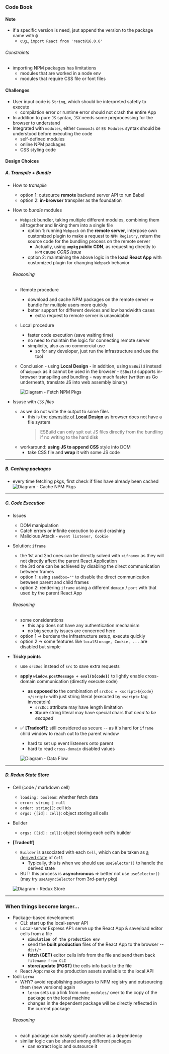 ### Code Book

#### Note

- if a specific version is need, jsut append the version to the package name with `@`
  - e.g., `import React from 'react@16.0.0'`

###### Constraints

- importing NPM packages has limitations
  - modules that are worked in a node env
  - modules that require CSS file or font files

#### Challenges

- User input code is `String`, which should be interpreted safetly to execute
  - compilation error or runtime error should not crash the entire App
- In addition to pure `JS` syntax, `JSX` needs some preprocessing for the browser to understand
- Integrated with `modules`, either `CommonJs` or `ES Modules` syntax should be understood before executing the code
  - self-defined modules
  - online NPM packages
  - CSS styling code

#### Design Choices

##### A. Transpile + Bundle

- How to _transpile_
  - option 1: outsource **remote** backend server API to run Babel
  - option 2: **in-browser** transpiler as the foundation
- How to _bundle_ modules

  - `Webpack` bundler, taking multiple different modules, combining them all together and linking them into a single file
    - option 1: running `Webpack` on the **remote server**, interpose own customized plugin to make a request to `NPM Registry`, return the source code for the bundling process on the remote server
      - Actually, using **`unpkg` public CDN**, as requesting directly to `NPM` cause _CORS issue_
    - option 2: maintaining the above logic in the **loacl React App** with customized plugin for changing `Webpack` behavior

  ###### Reasoning

  - Remote procedure
    - download and cache NPM packages on the remote server => bundle for multiple users more quickly
    - better support for different devices and low bandwidth cases
      - extra request to remote server is unavoidable
  - Local procedure
    - faster code execution (save waiting time)
    - no need to maintain the logic for connecting remote server
    - simplicity, also as no commercial use
      - so for any developer, just run the infrastructure and use the tool
  - Conclusion - using **Local Design** - in addition, using `ESBuild` instead of `Webpack` as it cannot be used in the browser - `ESBuild` supports in-browser transpiling and bundling - way much faster (written as Go underneath, translate JS into web assembly binary)

    ![Diagram - Fetch NPM Pkgs](./packages/coolbook/public/pics/fetch-npm-pkgs.png)

- Issuse with _`CSS` files_
  - as we do not write the output to some files
    - this is the <u>downside of **Local Design**</u> as browser does not have a file system
      > ESBuild can only spit out JS files directly from the bundling if no writing to the hard disk
  - workaround: **using JS to append CSS** style into DOM
    - take CSS file and **wrap** it with some JS code

---

##### B. Caching packages

- every time fetching pkgs, first check if files have already been cached
  ![Diagram - Cache NPM Pkgs](./packages/coolbook/public/pics/cache-pkgs.png)

---

##### C. Code Execution

- Issues
  - DOM manipulation
  - Catch errors or infinite execution to avoid crashing
  - Malicious Attack - `event listener, Cookie`
- Solution: `iframe`
  - the 1st and 2nd ones can be directly solved with `<iframe>` as they will not directly affect the parent React Application
  - the 3rd one can be achieved by disabling the direct communication between frames
  - option 1: using `sandbox=""` to disable the direct communication between parent and child frames
  - option 2: rendering `iframe` using a different `domain` / `port` with that used by the parent React App
  ###### Reasoning
  - some considerations
    - this app does not have any authentication mechanism
    - no big security issues are concerned here
  - option 1 -> burdens the infrastructure setup, execute quickly
  - option 2 -> some features like `localStorage, Cookie, ...` are disabled but simple
- **Tricky points**

  - use `srcDoc` instead of `src` to save extra requests
  - **apply `window.postMessage + eval(${code})`** to lightly enable cross-domain communication (directly execute code)
    - **as opposed to** the combination of `srcDoc = <script>${code}</script>` with just string literal (executed by `<script>` tag invocatoin)
      - `srcDoc` attribute may have length limitation
      - ❌pure string literal may have special chars that _need to be escaped_
  - ✅ **[Tradeoff]**: still considered as secure -- as it's hard for `iframe` child window to reach out to the parent window

    - hard to set up event listeners onto parent
    - hard to read `cross-domain` disabled values

    ![Diagram - Data Flow](./packages/coolbook/public/pics/msg-flow.png)

---

##### D. Redux State Store

- Cell (code / markdown cell)
  - `loading: boolean`: whether fetch data
  - `error: string | null`
  - `order: string[]`: cell ids
  - `orgs: {[id]: cell}`: object storing all cells
- Builder
  - `orgs: {[id]: cell}`: object storing each cell's builder
- **[Tradeoff]**

  - `Builder` is associated with each `Cell`, which can be taken as <u>a derived state</u> of `Cell`
    - Typically, this is when we should use `useSelector()` to handle the derived state
  - BUT! this process is **asynchronous** => better not use `useSelector()` (may try `useAsyncSelector` from 3rd-party pkg)

  ![Diagram - Redux Store](./packages/coolbook/public/pics/redux-store.png)

---

### When things become larger...

- Package-based development
  - CLI: start up the local-server API
  - Local-server Express API: serve up the React App & save/load editor cells from a file
    - **`simulation of the production env`**
    - send the **built production** files of the React App to the browser -- `dist/*`
    - **fetch (GET)** editor cells info from the file and send them back `filename from CLI`
    - **store/update (POST)** the cells info back to the file
  - React App: make the production assets available to the local API
- tool: `Lerna`
  - WHY? avoid republishing packages to NPM registry and outsourcing them (new versions) again
    - `leran` sets up a link from `node_modules/` over to the copy of the package on the local machine
    - changes in the dependent package will be directly reflected in the current package
  ###### Reasoning
  - each package can easily specify another as a dependency
  - similar logic can be shared among different packages
    - can extract logic and outsource it
